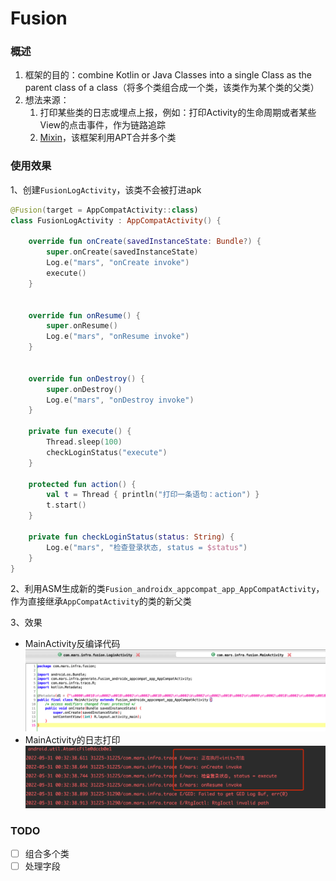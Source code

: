 # Fusion     
### 概述        
1. 框架的目的：combine Kotlin or Java Classes into a single Class as the parent class of a class（将多个类组合成一个类，该类作为某个类的父类）           
2. 想法来源：
   1. 打印某些类的日志或埋点上报，例如：打印Activity的生命周期或者某些View的点击事件，作为链路追踪        
   2. [Mixin](https://github.com/bennyhuo/Mixin)，该框架利用APT合并多个类

### 使用效果        
1、创建`FusionLogActivity`，该类不会被打进apk          

```kotlin
@Fusion(target = AppCompatActivity::class)
class FusionLogActivity : AppCompatActivity() {

    override fun onCreate(savedInstanceState: Bundle?) {
        super.onCreate(savedInstanceState)
        Log.e("mars", "onCreate invoke")
        execute()
    }


    override fun onResume() {
        super.onResume()
        Log.e("mars", "onResume invoke")
    }


    override fun onDestroy() {
        super.onDestroy()
        Log.e("mars", "onDestroy invoke")
    }

    private fun execute() {
        Thread.sleep(100)
        checkLoginStatus("execute")
    }

    protected fun action() {
        val t = Thread { println("打印一条语句：action") }
        t.start()
    }

    private fun checkLoginStatus(status: String) {
        Log.e("mars", "检查登录状态, status = $status")
    }
}
```          

2、利用ASM生成新的类`Fusion_androidx_appcompat_app_AppCompatActivity`，作为直接继承`AppCompatActivity`的类的新父类       


3、效果       

- MainActivity反编译代码
![MainActivity](./assets/MainActivity.png)
- MainActivity的日志打印
![MainActivity_log](./assets/MainActivity_log.png)

### TODO   
- [ ] 组合多个类
- [ ] 处理字段